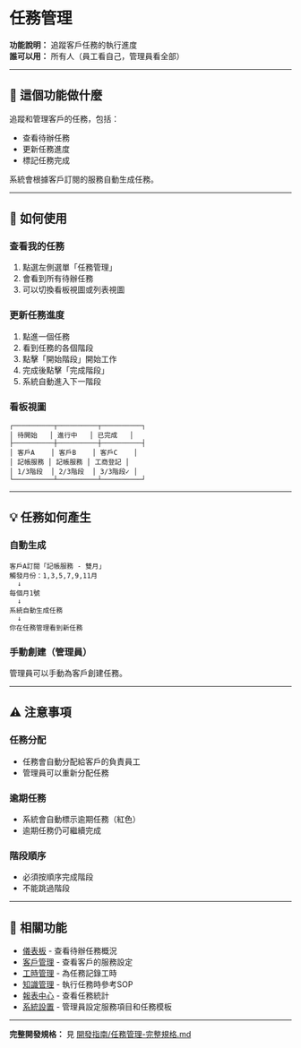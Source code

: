 # 任務管理

**功能說明：** 追蹤客戶任務的執行進度  
**誰可以用：** 所有人（員工看自己，管理員看全部）

---

## 🎯 這個功能做什麼

追蹤和管理客戶的任務，包括：
- 查看待辦任務
- 更新任務進度
- 標記任務完成

系統會根據客戶訂閱的服務自動生成任務。

---

## 📱 如何使用

### 查看我的任務
1. 點選左側選單「任務管理」
2. 會看到所有待辦任務
3. 可以切換看板視圖或列表視圖

### 更新任務進度
1. 點進一個任務
2. 看到任務的各個階段
3. 點擊「開始階段」開始工作
4. 完成後點擊「完成階段」
5. 系統自動進入下一階段

### 看板視圖
```
┌──────────┬──────────┬──────────┐
│ 待開始   │ 進行中   │ 已完成   │
├──────────┼──────────┼──────────┤
│ 客戶A    │ 客戶B    │ 客戶C    │
│ 記帳服務 │ 記帳服務 │ 工商登記 │
│ 1/3階段  │ 2/3階段  │ 3/3階段✓ │
└──────────┴──────────┴──────────┘
```

---

## 💡 任務如何產生

### 自動生成
```
客戶A訂閱「記帳服務 - 雙月」
觸發月份：1,3,5,7,9,11月
  ↓
每個月1號
  ↓
系統自動生成任務
  ↓
你在任務管理看到新任務
```

### 手動創建（管理員）
管理員可以手動為客戶創建任務。

---

## ⚠️ 注意事項

### 任務分配
- 任務會自動分配給客戶的負責員工
- 管理員可以重新分配任務

### 逾期任務
- 系統會自動標示逾期任務（紅色）
- 逾期任務仍可繼續完成

### 階段順序
- 必須按順序完成階段
- 不能跳過階段

---

## 🔗 相關功能

- [儀表板](./儀表板.md) - 查看待辦任務概況
- [客戶管理](./客戶管理.md) - 查看客戶的服務設定
- [工時管理](./工時管理.md) - 為任務記錄工時
- [知識管理](./知識管理.md) - 執行任務時參考SOP
- [報表中心](./報表中心.md) - 查看任務統計
- [系統設置](./系統設置.md) - 管理員設定服務項目和任務模板

---

**完整開發規格：** 見 [開發指南/任務管理-完整規格.md](../開發指南/任務管理-完整規格.md)

